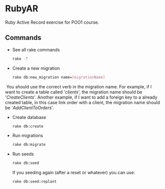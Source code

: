 # RubyAR

Ruby Active Record exercise for POO1 course.

## Commands

- See all rake commands

  ```bash
  rake -T
  ```

  

- Create a new migration

  ```bash
  rake db:new_migration name=[migrationName]
  ```

​	You should use the correct verb in the migration name. For example, if I want to create a table called '*clients*', the migration name should be '*CreateClients*'. Another example, if I want to add a foreign key to a already created table, in this case link order with a client, the migration name should be '*AddClientToOrders*'.



- Create database

  ```bash
  rake db:create
  ```

  

- Run migrations

  ```bash
  rake db:migrate
  ```



- Run seeds

  ```bash
  rake db:seed
  ```

  If you seeding again (after a reset or whatever) you can use:

  ```bash
  rake db:seed:replant
  ```

